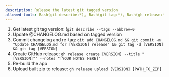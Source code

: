 ```yaml
---
description: Release the latest git tagged version
allowed-tools: Bash(git describe:*), Bash(git tag:*), Bash(gh release:*), Bash(gh:*)
---
```


1. Get latest git tag version: !`git describe --tags --abbrev=0`
2. Update @CHANGELOG.md based on tagged version
3. Commit changelog and re-tag: `git add CHANGELOG.md && git commit -m "Update CHANGELOG.md for [VERSION] release" && git tag -d [VERSION] && git tag [VERSION]`
4. Create GitHub release: `gh release create [VERSION] --title "[VERSION]"" --notes "[YOUR NOTES HERE]"`
5. Re-build the app
6. Upload built zip to release: `gh release upload [VERSION] [PATH_TO_ZIP]`